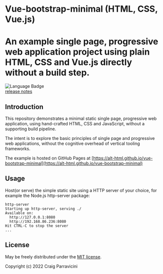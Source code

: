 # Vue-bootstrap-minimal (HTML, CSS, Vue.js)
An example single page, progressive web application project using plain HTML, CSS and Vue.js directly without a build step.
===================================

![Language Badge](https://img.shields.io/github/languages/top/alt-html/vue-bootstrap-minimal) <br/>
[release notes](https://github.com/alt-html/vue-bootstrap-minimal/blob/000/HISTORY.md)

<a name="intro">Introduction</a>
--------------------------------
This repository demonstrates a minimal static single page, progressive web application, using hand-crafted HTML, CSS and
JavaScript, without a supporting build pipeline.

The intent is to explore the basic principles of single page and progressive web applications, without the cognitive 
overhead of vertical tooling frameworks.

The example is hosted on GitHub Pages at [https://alt-html.github.io/vue-bootstrap-minimal](https://alt-html.github.io/vue-bootstrap-minimal)

<a name="usage">Usage</a>
-------------------------

Host(or serve) the simple static site using a HTTP server of your choice, for example the Node.js http-server package:

```
http-server 
Starting up http-server, serving ./
Available on:
  http://127.0.0.1:8080
  http://192.168.86.236:8080
Hit CTRL-C to stop the server
...
```
<a name="license">License</a>
-----------------------------

May be freely distributed under the [MIT license](https://raw.githubusercontent.com/alt-html/vue-bootstrap-minimal/blob/000/LICENSE).

Copyright (c) 2022 Craig Parravicini
